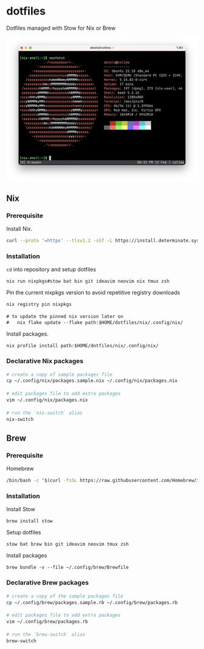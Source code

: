 dotfiles
========

Dotfiles managed with Stow for Nix or Brew

![Screenshot](screenshots/screenshot.png)

## Nix

### Prerequisite

Install Nix.

```sh
curl --proto '=https' --tlsv1.2 -sSf -L https://install.determinate.systems/nix | sh -s -- install
```

### Installation

`cd` into repository and setup dotfiles

```
nix run nixpkgs#stow bat bin git ideavim neovim nix tmux zsh
```

Pin the current nixpkgs version to avoid repetitive registry downloads

```
nix registry pin nixpkgs

# to update the pinned nix version later on
#   nix flake update --flake path:$HOME/dotfiles/nix/.config/nix/
```

Install packages.

```
nix profile install path:$HOME/dotfiles/nix/.config/nix/
```

### Declarative Nix packages

```sh
# create a copy of sample packages file
cp ~/.config/nix/packages.sample.nix ~/.config/nix/packages.nix

# edit packages file to add extra packages
vim ~/.config/nix/packages.nix

# run the `nix-switch` alias
nix-switch
```

## Brew

### Prerequisite

Homebrew

```sh
/bin/bash -c "$(curl -fsSL https://raw.githubusercontent.com/Homebrew/install/HEAD/install.sh)"
```

### Installation

Install Stow

```
brew install stow
```

Setup dotfiles

```
stow bat brew bin git ideavim neovim tmux zsh
```

Install packages

```
brew bundle -v --file ~/.config/brew/Brewfile
```

### Declarative Brew packages

```sh
# create a copy of the sample packages file
cp ~/.config/brew/packages.sample.rb ~/.config/brew/packages.rb

# edit packages file to add extra packages
vim ~/.config/brew/packages.rb

# run the `brew-switch` alias
brew-switch
```

